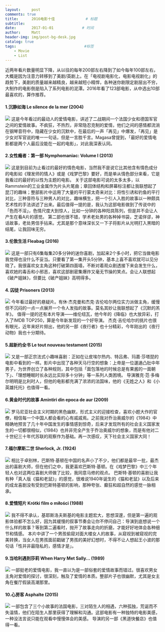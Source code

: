 ```yaml
---
layout:     post           
comments: true
title:      2016电影十佳              # 标题 
subtitle:   
date:       2017-01-01             # 时间
author:     Matt                   
header-img: img/post-bg-desk.jpg    
catalog: true                      
tags:                               #标签
    - Movie
    - List
---
```


近两年看片数量明显下降，从以往的每年200部左右降到了如今每年100部左右，大概是因为注意力转移到了美剧/英剧上。在「电视剧电影化，电影电视剧化」的趋势下，美剧的质量越来越精良，越来越短小精悍，各种迷你剧限定剧层出不穷，大制作的电影倒是陷入了系列电影的泥潭。2016年看了123部电影，从中选出10部最喜欢的，算作推荐。

#### 1.沉静如海 Le silence de la mer (2004)
![](http://p4cxmty15.bkt.clouddn.com/沉静如海.jpg)
这是今年看过的最动人的爱情电影，讲述了二战期间一个法国少女和德国军官之间的爱情故事。不疯狂，不热烈，非常隐忍克制的爱情，他们之间的感情都流淌在钢琴音符中，隐藏在少女的沉默中，在最后的一声「再见」中爆发，「再见」是少女对军官说的唯一一句话，但是一言胜千言。Magasa曾提到，「最好的爱情电影都是两个人最后没能在一起的电影」，对此我深表认同。

#### 2.女性瘾者：第一部 Nymphomaniac: Volume I (2013)
![](http://p4cxmty15.bkt.clouddn.com/女性瘾者.jpg)
这是到目前为止看过的最好的情色电影，当然我不是说它比其他含有情色成分的电影如《理发师的情人》或是《戏梦巴黎》要好，而是单从情色部分来看，它是我看过的最好的以性为主题的电影。
关于这部电影可说的太多太多，以Rammstein的工业金属作为片头片尾曲；章回体结构和屏幕标注都让我联想起了昆汀的趣味；整部影片中运用了大量的平行蒙太奇来对比：将性引诱和钓鱼的平行对比，三种音符与三种男人的对比，趣味横生，把一个引人入胜的故事以一种颇具艺术性的手法讲述了出来。最后值得一提的是，我认为这部电影做到了传说中的「色而不淫」，色情尺度大到惊人，比如一分钟的各种阳具陈列，但是并不会让人产生在看A片的感觉。
第二部也很不错，学术老处男的各种掉书袋，芝诺佯谬，神话故事，老处男信手拈来。尤其是那个意味深长又一下子将影片从光明打入黑暗的结尾，让我回味无穷。

#### 3.伦敦生活 Fleabag (2016)
![](http://p4cxmty15.bkt.clouddn.com/fleabag.jpg)
这是一部只有6集每集20多分钟的迷你喜剧，加起来2个多小时，把它当做电影我觉得也没什么不妥当。只要看了第一集开头5分钟，基本上喜不喜欢就可以见分晓了。我很喜欢女主角这种打破第四面墙，不断对着观众剧透接下来会发生什么，喜欢她的毒舌和小邪恶，喜欢这部剧密集爆炸又毫无节操的笑点。会让人联想起《破产姐妹》，但要比《破产姐妹》高明得多。

#### 4. 囚徒 Prisoners (2013)
![](http://p4cxmty15.bkt.clouddn.com/囚徒.jpg)
今年看过最好的悬疑片。有休·杰克曼和杰克·吉伦哈尔两位实力派做主角，缓慢但不沉闷的一点一点展开一个令人发指的故事。莫名其妙让我联想起了《沉默的羔羊》。
值得一提的还有本片导演——维伦纽瓦，他今年的《降临》也大放异彩，打入了IMDB TOP250，算是今年新发现的一个好导演。
杰克·吉伦哈尔的挑片也很有眼光，近年来好片频出，他的另一部《夜行者》也十分精彩，今年刚出的《夜行动物》我也十分期待。

#### 5.超新约全书 Le tout nouveau testament (2015)
![](http://p4cxmty15.bkt.clouddn.com/超新约全书.jpg)
又是一部正宗法式小趣味喜剧：正如在让皮埃尔热内、特吕弗、玛嘉·莎塔琵的电影中看到的一样。影片中出现了各种天马行空的想象：上帝是一位邋遢凸肚中年男子，为世界创立了各种规则，其中包括「面包落地的时候总是有果酱的一面朝下」、「理想睡眠时长永远比实际多十分钟」等一系列人类困境。
导演雅克·范·多梅尔明明是比利时人，但他的电影都充满了浓浓的法国味，他的《无姓之人》和《小英雄托托》也值得一看。

#### 6.黄金时代的故事 Amintiri din epoca de aur (2009)
![](http://p4cxmty15.bkt.clouddn.com/黄金时代的故事.jpg)
罗马尼亚社会主义时期的黑色幽默，形式主义的迎接检查，喜欢小题大作的官僚，相信每一个中国人都会看的心有戚戚焉。之前我对乔治奥威尔的《1984》中精确地预言了几十年中国发生的事情感到惊奇，后来才发现所有的社会主义国家发生的一切都很相似，《1984》也并非完全产生于乔治奥威尔的想象，而是有他对二十世纪三十年代苏联的观察作为基础。再一次感叹，天下社会主义国家大同！

#### 7.福尔摩斯二世 Sherlock, Jr. (1924)
![](http://p4cxmty15.bkt.clouddn.com/福尔摩斯二世.jpg)
相比于卓别林，巴斯特·基顿在中国的名声小了不少，他们都是最早一批，最杰出的喜剧大师，但在他们之中，我更喜欢巴斯特·基顿。在《戏梦巴黎》中三个年轻人也对这两位喜剧大师做了比较，我同意马修的观点。
巴斯特·基顿的喜剧让我有种「真人版《猫和老鼠》」的感觉，很难说1940年诞生的《猫和老鼠》以及后来的成龙喜剧没有受到巴斯特基顿的影响，那种夸张、癫狂和超自然的感觉一脉相承。

#### 8.爱情短片 Krótki film o miłości (1988)
![](http://p4cxmty15.bkt.clouddn.com/爱情短片.jpg)
我不得不承认，基耶斯洛夫斯基的电影主题宏大，思想深邃，但是第一遍的观影体验都不怎么好，因为其缓慢的叙事节奏会让你不停问自己：导演到底想说一个什么样的故事？等到第二遍看时，抛开了故事走向的折磨，才能好好地体会各种细节和情感。
本片中讲了一个男孩偷窥对面大楼女人的故事，从窥视到被窥视的完美转换，当女人在男孩面前戳破了男孩的美好幻想时，不得不让人想起王小波的那句话「性并非最隐私的，感情才是」。

#### 9.当哈利遇到莎莉 When Harry Met Sally... (1989)
![](http://p4cxmty15.bkt.clouddn.com/当哈利遇见莎莉.jpg)
一部挺老的爱情电影，我一直以为是一部俗套的爱情故事而错过。很喜欢男女主角对爱情的探讨，很深刻，触及了爱情的本质。整部片子也很幽默，尤其是女主角在餐厅假装高潮那里。

#### 10.心房客 Asphalte (2015)
![](http://p4cxmty15.bkt.clouddn.com/心房客.jpg)
一部包含了三个小故事的法国电影，三对陌生人的相遇，六种孤独，荒诞而不失温情，他们在陌生人那里获得了理解和沟通。这部电影有一种独特的电影美感，一种没法言说只能在观看中慢慢体会的美感。
导演的另一部《黑道快餐店》也值得一看。



